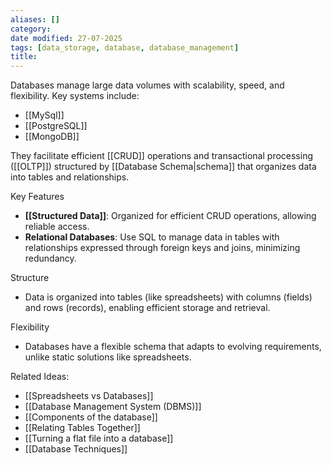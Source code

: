 ```yaml
---
aliases: []
category:
date modified: 27-07-2025
tags: [data_storage, database, database_management]
title: 
---
```

Databases manage large data volumes with scalability, speed, and flexibility. Key systems include:

- [[MySql]]
- [[PostgreSQL]]
- [[MongoDB]]

They facilitate efficient [[CRUD]] operations and transactional processing ([[OLTP]]) structured by [[Database Schema|schema]] that organizes data into tables and relationships.

Key Features
- **[[Structured Data]]**: Organized for efficient CRUD operations, allowing reliable access.
- **Relational Databases**: Use SQL to manage data in tables with relationships expressed through foreign keys and joins, minimizing redundancy.

Structure
- Data is organized into tables (like spreadsheets) with columns (fields) and rows (records), enabling efficient storage and retrieval.

Flexibility
- Databases have a flexible schema that adapts to evolving requirements, unlike static solutions like spreadsheets.

Related Ideas:
- [[Spreadsheets vs Databases]]
- [[Database Management System (DBMS)]]
- [[Components of the database]]
- [[Relating Tables Together]]
- [[Turning a flat file into a database]]
- [[Database Techniques]]